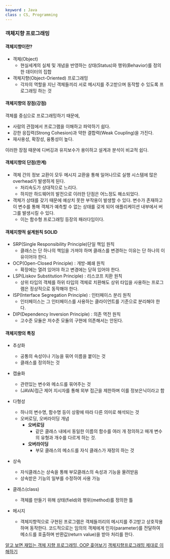 ```yaml
---
keyword : Java
class : CS, Programming
---
```



### 객체지향 프로그래밍

#### 객체지향이란?

-   객체(Object)
    -   현실세계의 실체 및 개념을 반영하는 상태(Status)와 행위(Behavior)를 정의한 데이터의 집합
-   객체지향(Object-Oriented) 프로그래밍
    -   각자의 역할을 지닌 객체들끼리 서로 메시지를 주고받으며 동작할 수 있도록 프로그래밍 하는 것


#### 객체지향의 장점(강점)

객체를 중심으로 프로그래밍하기 때문에,

-   사람의 관점에서 프로그램을 이해하고 파악하기 쉽다.
-   강한 응집력(Strong Cohesion)과 약한 결합력(Weak Coupling)을 가진다.
-   재사용성, 확장성, 융통성이 높다.

이러한 장점 때문에 디버깅과 유지보수가 용이하고 설계과 분석이 비교적 쉽다.


#### 객체지향의 단점(한계)

-   객체 간의 정보 교환이 모두 메시지 교환을 통해 일어나므로 실행 시스템에 많은 overhead가 발생하게 된다.
    -   처리속도가 상대적으로 느리다.
    -   하지만 하드웨어의 발전으로 이러한 단점은 어느정도 해소되었다.
-   객체가 상태를 갖기 때문에 예상치 못한 부작용이 발생할 수 있다. 변수가 존재하고 이 변수를 통해 객체가 예측할 수 없는 상태를 갖게 되어 애플리케이션 내부에서 버그를 발생시킬 수 있다.
    -   이는 함수형 프로그래밍 등장의 패러다임이다.


#### 객체지향적 설계원칙 SOLID

-   SRP(Single Responsibility Principle)단일 책임 원칙
    -   클래스는 단 하나의 책임을 가져야 하며 클래스를 변경하는 이유는 단 하나의 이유이어야 한다.
-   OCP(Open-Closed Principle) : 개방-폐쇄 원칙
    -   확장에는 열려 있어야 하고 변경에는 닫혀 있어야 한다.
-   LSP(Liskov Substitution Principle) : 리스코프 치환 원칙
    -   상위 타입의 객체를 하위 타입의 객체로 치환해도 상위 타입을 사용하는 프로그램은 정상적으로 동작해야 한다.
-   ISP(Interface Segregation Principle) : 인터페이스 분리 원칙
    -   인터페이스는 그 인터페이스를 사용하는 클라이언트를 기준으로 분리해야 한다.
-   DIP(Dependency Inversion Principle) : 의존 역전 원칙
    -   고수준 모듈은 저수준 모듈의 구현에 의존해서는 안된다.


#### 객체지향의 특징

-   추상화
	-   공통의 속성이나 기능을 묶어 이름을 붙이는 것
	-   클래스를 정의하는 것

-   캡슐화
	-   관련있는 변수와 메소드를 묶어주는 것
	-   (JAVA)접근 제어 지시자를 통해 외부 접근을 제한하며 이를 정보은닉이라고 함

-   다형성
	-   하나의 변수명, 함수명 등이 상황에 따라 다른 의미로 해석되는 것
	-   오버로딩, 오버라이딩 개념
		-   **오버로딩**
		    -   같은 클래스 내에서 동일한 이름의 함수를 여러 개 정의하고 매개 변수의 유형과 개수를 다르게 하는 것.
		-   **오버라이딩**
		    -   부모 클래스의 메소드를 자식 클래스가 재정의 하는 것

-   상속
	-   자식클래스는 상속을 통해 부모클래스의 속성과 기능을 물려받음
	-   상속받은 기능의 일부를 수정하여 사용 가능

-   클래스(class)
    -   객체를 만들기 위해 상태(field)와 행위(method)를 정의한 틀

-   메시지
    -   객체지향적으로 구현된 프로그램은 객체들끼리의 메시지를 주고받고 상호작용하며 동작한다. 코드적으로는 임의의 객체에게 인자(parameter)를 전달하여 메소드를 호출하며 반환값(return value)을 받아 처리를 한다.



[알고 보면 재밌는 객체 지향 프로그래밍, OOP 흝어보기](https://evan-moon.github.io/2019/08/24/what-is-object-oriented-programming/#%EC%BA%A1%EC%8A%90%ED%99%94)
[객체지향프로그래밍 제대로 이해하기](https://velog.io/@haero_kim/%EA%B0%9D%EC%B2%B4%EC%A7%80%ED%96%A5-%ED%94%84%EB%A1%9C%EA%B7%B8%EB%9E%98%EB%B0%8D-%EC%9D%B4%ED%95%B4%ED%95%98%EA%B8%B0)

